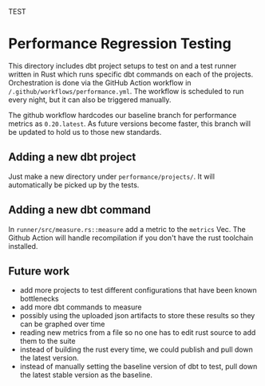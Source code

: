TEST

# Performance Regression Testing

This directory includes dbt project setups to test on and a test runner written in Rust which runs specific dbt commands on each of the projects. Orchestration is done via the GitHub Action workflow in `/.github/workflows/performance.yml`. The workflow is scheduled to run every night, but it can also be triggered manually.

The github workflow hardcodes our baseline branch for performance metrics as `0.20.latest`. As future versions become faster, this branch will be updated to hold us to those new standards.

## Adding a new dbt project

Just make a new directory under `performance/projects/`. It will automatically be picked up by the tests.

## Adding a new dbt command

In `runner/src/measure.rs::measure` add a metric to the `metrics` Vec. The Github Action will handle recompilation if you don't have the rust toolchain installed.

## Future work

- add more projects to test different configurations that have been known bottlenecks
- add more dbt commands to measure
- possibly using the uploaded json artifacts to store these results so they can be graphed over time
- reading new metrics from a file so no one has to edit rust source to add them to the suite
- instead of building the rust every time, we could publish and pull down the latest version.
- instead of manually setting the baseline version of dbt to test, pull down the latest stable version as the baseline.
